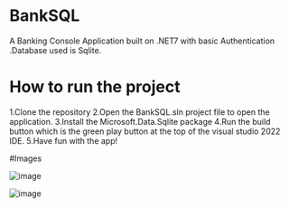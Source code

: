 # BankSQL
A Banking Console Application built on .NET7 with basic Authentication .Database used is Sqlite.

# How to run the project
1.Clone the repository
2.Open the BankSQL.sln project file to open the application.
3.Install the Microsoft.Data.Sqlite package
4.Run the build button which is the green play button at the top of the visual studio 2022 IDE.
5.Have fun with the app!

#Images

![image](https://github.com/ibz11/BankSQL/assets/90426909/38f4c9b1-b23b-41ca-af11-c0bcee662cd7)

![image](https://github.com/ibz11/BankSQL/assets/90426909/7c420193-0d26-4a57-9fa0-65182505c4ca)



